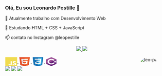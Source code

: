 ### Olá, Eu sou Leonardo Pestille 👋

🔭 Atualmente trabalho com Desenvolvimento Web

🌱 Estudando HTML + CSS + JavaScript

📫 contato no Instagram @leopestille

<div align="center">
  <a href="https://github.com/leopestille">
  <img height="180em" src="https://github-readme-stats.vercel.app/api?username=leopestille&show_icons=true&theme=dark&include_all_commits=true&count_private=true"/>
  <img height="180em" src="https://github-readme-stats.vercel.app/api/top-langs/?username=leopestille&layout=compact&langs_count=2&theme=dark"/>
</div>
  
  <div style="display: inline_block"><br>
  <img align="center" alt="Rafa-Js" height="30" width="40" src="https://raw.githubusercontent.com/devicons/devicon/master/icons/javascript/javascript-plain.svg">
  <img align="center" alt="Rafa-HTML" height="30" width="40" src="https://raw.githubusercontent.com/devicons/devicon/master/icons/html5/html5-original.svg">
  <img align="center" alt="Rafa-CSS" height="30" width="40" src="https://raw.githubusercontent.com/devicons/devicon/master/icons/css3/css3-original.svg">
   <img align="center" alt="Rafa-Csharp" height="30" width="40" src="https://raw.githubusercontent.com/devicons/devicon/master/icons/csharp/csharp-original.svg">
  <img align="right" alt="leo-pic" height="150" style="border-radius:50px;" src="https://scontent.fcgr5-1.fna.fbcdn.net/v/t1.6435-9/186543038_5912065578811016_7839501016298234887_n.jpg?_nc_cat=101&ccb=1-5&_nc_sid=09cbfe&_nc_eui2=AeGjZUgIB-K7H2CKZU4bjNO1jyi6PYxXu6aPKLo9jFe7ptkfzuihQOEY8B1VSaoLkMXSR3mPqwwQYIuZIS39CUv6&_nc_ohc=EmuQopPt-pcAX9tBQNn&_nc_ht=scontent.fcgr5-1.fna&oh=14b45c3d9ac3bea63a8919fc2c501a6d&oe=61D2855D">
</div>
  
  <div> 
  <a href="https://instagram.com/leopestille" target="_blank"><img src="https://img.shields.io/badge/-Instagram-%23E4405F?style=for-the-badge&logo=instagram&logoColor=white" target="_blank"></a>
 	<a href = "mailto:leonardopestille@gmail.com"><img src="https://img.shields.io/badge/-Gmail-%23333?style=for-the-badge&logo=gmail&logoColor=white" target="_blank"></a>
  <a href="https://www.linkedin.com/in/leonardo-pestille-le%C3%A3o-2838a3150/" target="_blank"><img src="https://img.shields.io/badge/-LinkedIn-%230077B5?style=for-the-badge&logo=linkedin&logoColor=white" target="_blank"></a> 
 
 
 
</div>

